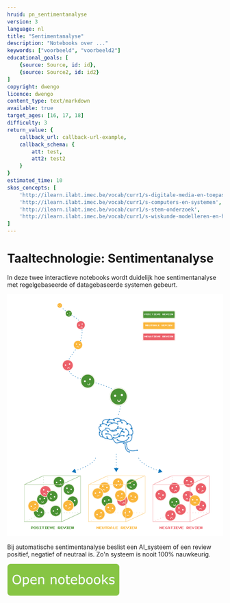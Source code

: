 ```yaml
---
hruid: pn_sentimentanalyse
version: 3
language: nl
title: "Sentimentanalyse"
description: "Notebooks over ..."
keywords: ["voorbeeld", "voorbeeld2"]
educational_goals: [
    {source: Source, id: id}, 
    {source: Source2, id: id2}
]
copyright: dwengo
licence: dwengo
content_type: text/markdown
available: true
target_ages: [16, 17, 18]
difficulty: 3
return_value: {
    callback_url: callback-url-example,
    callback_schema: {
        att: test,
        att2: test2
    }
}
estimated_time: 10
skos_concepts: [
    'http://ilearn.ilabt.imec.be/vocab/curr1/s-digitale-media-en-toepassingen', 
    'http://ilearn.ilabt.imec.be/vocab/curr1/s-computers-en-systemen', 
    'http://ilearn.ilabt.imec.be/vocab/curr1/s-stem-onderzoek', 
    'http://ilearn.ilabt.imec.be/vocab/curr1/s-wiskunde-modelleren-en-heuristiek'
]
---
```


# Taaltechnologie: Sentimentanalyse 
In deze twee interactieve notebooks wordt duidelijk hoe sentimentanalyse met regelgebaseerde of datagebaseerde systemen gebeurt.

![](embed/Reviews.png "Reviews flowchart")

Bij automatische sentimentanalyse beslist een AI_systeem of een review positief, negatief of neutraal is. Zo'n systeem is nooit 100% nauwkeurig.

[![](embed/Knop.png "Knop")](https://kiks.ilabt.imec.be/hub/tmplogin?id=2101 "Notebooks Sentimentanalyse")
